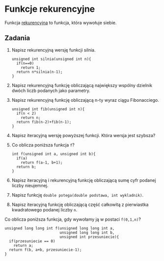 Funkcje rekurencyjne
==========================
Funkcja [rekurencyjna][rekurencja] to funkcja, która wywołuje siebie.

[rekurencja]: http://pl.wikipedia.org/wiki/Rekurencja

Zadania
--------------------------

1.  Napisz rekurencyjną wersję funkcji silnia.
    <tty-player controls src="../tty/rek_silnia.ttyrec" poster="npt:52"></tty-player>

        unsigned int silnia(unsigned int n){
          if(n==0)
            return 1;
          return n*silnia(n-1);
        }

2.  Napisz rekurencyjną funkcję obliczającą
    największy wspólny dzielnik dwóch liczb
    podanych jako parametry.
    <tty-player controls src="../tty/rek_nwd.ttyrec" poster="npt:52"></tty-player>

3.  Napisz rekurencyjną funkcję obliczającą
    n-ty wyraz ciągu Fibonacciego.

        unsigned int fib(unsigned int n){
          if(n < 2)
            return n;
          return fib(n-2)+fib(n-1);
        }

4.  Napisz iteracyjną wersję powyższej funkcji.
    Która wersja jest szybsza?

5.  Co oblicza poniższa funkcja `f`?

        int f(unsigned int a, unsigned int b){
          if(a)
            return f(a-1, b+1);
          return b;
        }

6.  Napisz iteracyjną i rekurencyjną funkcję
    obliczającą sumę cyfr podanej liczby nieujemnej.

7.  Napisz funkcję `double potega(double podstawa, int wykladnik)`.

8.  Napisz iteracyjną funkcję obliczającą
    część całkowitą z pierwiastka kwadratowego podanej liczby `n`.

Co oblicza poniższa funkcja, gdy wywołamy ją w postaci `f(0,1,n)`?

    unsigned long long int f(unsigned long long int a,
                             unsigned long long int b,
                             unsigned int przesuniecie){
      if(przesuniecie == 0)
        return a;
      return f(b, a+b, przesuniecie-1);
    }
